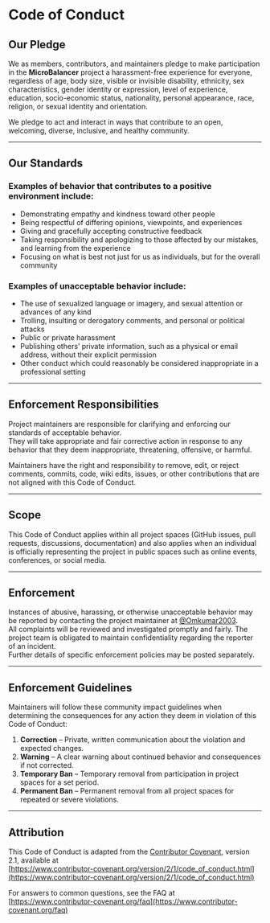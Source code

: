 # Code of Conduct

## Our Pledge

We as members, contributors, and maintainers pledge to make participation in the **MicroBalancer** project a harassment-free experience for everyone, regardless of age, body size, visible or invisible disability, ethnicity, sex characteristics, gender identity or expression, level of experience, education, socio-economic status, nationality, personal appearance, race, religion, or sexual identity and orientation.

We pledge to act and interact in ways that contribute to an open, welcoming, diverse, inclusive, and healthy community.

---

## Our Standards

### Examples of behavior that contributes to a positive environment include:
- Demonstrating empathy and kindness toward other people  
- Being respectful of differing opinions, viewpoints, and experiences  
- Giving and gracefully accepting constructive feedback  
- Taking responsibility and apologizing to those affected by our mistakes, and learning from the experience  
- Focusing on what is best not just for us as individuals, but for the overall community  

### Examples of unacceptable behavior include:
- The use of sexualized language or imagery, and sexual attention or advances of any kind  
- Trolling, insulting or derogatory comments, and personal or political attacks  
- Public or private harassment  
- Publishing others’ private information, such as a physical or email address, without their explicit permission  
- Other conduct which could reasonably be considered inappropriate in a professional setting  

---

## Enforcement Responsibilities

Project maintainers are responsible for clarifying and enforcing our standards of acceptable behavior.  
They will take appropriate and fair corrective action in response to any behavior that they deem inappropriate, threatening, offensive, or harmful.

Maintainers have the right and responsibility to remove, edit, or reject comments, commits, code, wiki edits, issues, or other contributions that are not aligned with this Code of Conduct.

---

## Scope

This Code of Conduct applies within all project spaces (GitHub issues, pull requests, discussions, documentation) and also applies when an individual is officially representing the project in public spaces such as online events, conferences, or social media.

---

## Enforcement

Instances of abusive, harassing, or otherwise unacceptable behavior may be reported by contacting the project maintainer at [@Omkumar2003](https://github.com/Omkumar2003).  
All complaints will be reviewed and investigated promptly and fairly.
The project team is obligated to maintain confidentiality regarding the reporter of an incident.  
Further details of specific enforcement policies may be posted separately.

---

## Enforcement Guidelines

Maintainers will follow these community impact guidelines when determining the consequences for any action they deem in violation of this Code of Conduct:

1. **Correction** – Private, written communication about the violation and expected changes.  
2. **Warning** – A clear warning about continued behavior and consequences if not corrected.  
3. **Temporary Ban** – Temporary removal from participation in project spaces for a set period.  
4. **Permanent Ban** – Permanent removal from all project spaces for repeated or severe violations.

---

## Attribution

This Code of Conduct is adapted from the [Contributor Covenant](https://www.contributor-covenant.org), version 2.1, available at  
[https://www.contributor-covenant.org/version/2/1/code_of_conduct.html](https://www.contributor-covenant.org/version/2/1/code_of_conduct.html)

For answers to common questions, see the FAQ at  
[https://www.contributor-covenant.org/faq](https://www.contributor-covenant.org/faq)
